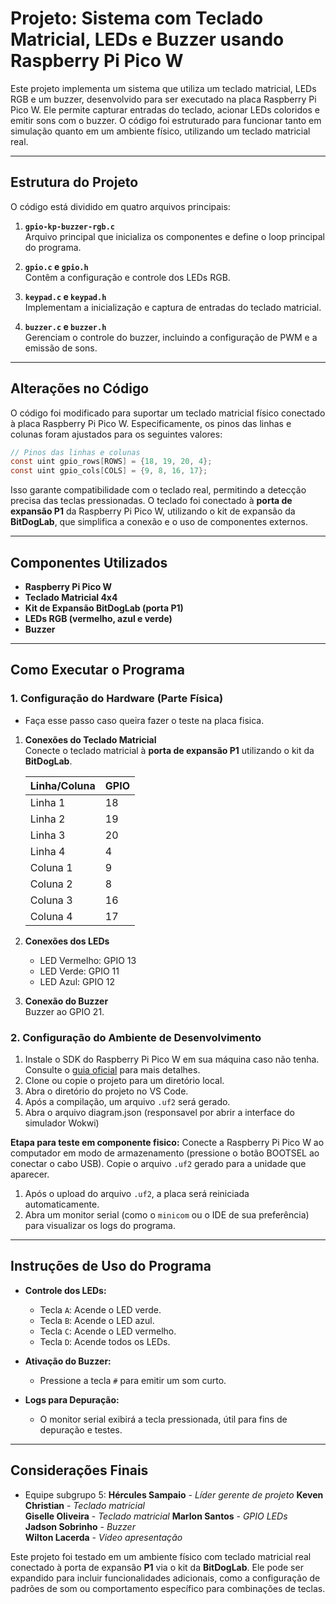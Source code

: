 # Projeto: Sistema com Teclado Matricial, LEDs e Buzzer usando Raspberry Pi Pico W

Este projeto implementa um sistema que utiliza um teclado matricial, LEDs RGB e um buzzer, desenvolvido para ser executado na placa Raspberry Pi Pico W. Ele permite capturar entradas do teclado, acionar LEDs coloridos e emitir sons com o buzzer. O código foi estruturado para funcionar tanto em simulação quanto em um ambiente físico, utilizando um teclado matricial real.

---

## Estrutura do Projeto

O código está dividido em quatro arquivos principais:

1. **`gpio-kp-buzzer-rgb.c`**  
   Arquivo principal que inicializa os componentes e define o loop principal do programa.
   
2. **`gpio.c` e `gpio.h`**  
   Contêm a configuração e controle dos LEDs RGB.

3. **`keypad.c` e `keypad.h`**  
   Implementam a inicialização e captura de entradas do teclado matricial.

4. **`buzzer.c` e `buzzer.h`**  
   Gerenciam o controle do buzzer, incluindo a configuração de PWM e a emissão de sons.

---

## Alterações no Código

O código foi modificado para suportar um teclado matricial físico conectado à placa Raspberry Pi Pico W. Especificamente, os pinos das linhas e colunas foram ajustados para os seguintes valores: 

```c
// Pinos das linhas e colunas
const uint gpio_rows[ROWS] = {18, 19, 20, 4};
const uint gpio_cols[COLS] = {9, 8, 16, 17};
```

Isso garante compatibilidade com o teclado real, permitindo a detecção precisa das teclas pressionadas. O teclado foi conectado à **porta de expansão P1** da Raspberry Pi Pico W, utilizando o kit de expansão da **BitDogLab**, que simplifica a conexão e o uso de componentes externos.

---

## Componentes Utilizados

- **Raspberry Pi Pico W**
- **Teclado Matricial 4x4**
- **Kit de Expansão BitDogLab (porta P1)**
- **LEDs RGB (vermelho, azul e verde)**
- **Buzzer**

---

## Como Executar o Programa

### 1. Configuração do Hardware (Parte Física)
- Faça esse passo caso queira fazer o teste na placa fisica.

1. **Conexões do Teclado Matricial**  
   Conecte o teclado matricial à **porta de expansão P1** utilizando o kit da **BitDogLab**.

   | Linha/Coluna | GPIO |
   |--------------|------|
   | Linha 1      | 18   |
   | Linha 2      | 19   |
   | Linha 3      | 20   |
   | Linha 4      | 4    |
   | Coluna 1     | 9    |
   | Coluna 2     | 8    |
   | Coluna 3     | 16   |
   | Coluna 4     | 17   |

2. **Conexões dos LEDs**  
   - LED Vermelho: GPIO 13
   - LED Verde: GPIO 11
   - LED Azul: GPIO 12

3. **Conexão do Buzzer**  
   Buzzer ao GPIO 21.

### 2. Configuração do Ambiente de Desenvolvimento

1. Instale o SDK do Raspberry Pi Pico W em sua máquina caso não tenha. Consulte o [guia oficial](https://github.com/raspberrypi/pico-sdk) para mais detalhes.
2. Clone ou copie o projeto para um diretório local.
3. Abra o diretório do projeto no VS Code.
4. Após a compilação, um arquivo `.uf2` será gerado.
5. Abra o arquivo diagram.json (responsavel por abrir a interface do simulador Wokwi) 

**Etapa para teste em componente fisico:** Conecte a Raspberry Pi Pico W ao computador em modo de armazenamento (pressione o botão BOOTSEL ao conectar o cabo USB). Copie o arquivo `.uf2` gerado para a unidade que aparecer.

  1. Após o upload do arquivo `.uf2`, a placa será reiniciada automaticamente.
  2. Abra um monitor serial (como o `minicom` ou o IDE de sua preferência) para visualizar os logs do programa.

---

## Instruções de Uso do Programa

- **Controle dos LEDs:**  
  - Tecla `A`: Acende o LED verde.  
  - Tecla `B`: Acende o LED azul.  
  - Tecla `C`: Acende o LED vermelho.  
  - Tecla `D`: Acende todos os LEDs.

- **Ativação do Buzzer:**  
  - Pressione a tecla `#` para emitir um som curto.

- **Logs para Depuração:**  
  - O monitor serial exibirá a tecla pressionada, útil para fins de depuração e testes.

---

## Considerações Finais
- Equipe subgrupo 5:
  **Hércules Sampaio** - *Líder gerente de projeto*
  **Keven Christian** - *Teclado matricial*   
  **Giselle Oliveira** - *Teclado matricial*
  **Marlon Santos** - *GPIO LEDs*   
  **Jadson Sobrinho** - *Buzzer*   
  **Wilton Lacerda** - *Video apresentação*

Este projeto foi testado em um ambiente físico com teclado matricial real conectado à porta de expansão **P1** via o kit da **BitDogLab**. Ele pode ser expandido para incluir funcionalidades adicionais, como a configuração de padrões de som ou comportamento específico para combinações de teclas.
